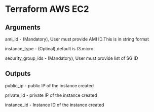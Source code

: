 # Terraform AWS EC2

## Arguments

ami_id - (Mandatory), User must provide AMI ID.This is in string format

instance_type - (Optinal),default is t3.micro

security_group_ids - (Mandatory), User must provide list of SG ID

## Outputs

public_ip - public IP of the instance created

private_id - private IP of the instance created

instance_id - Instance ID of the instance created